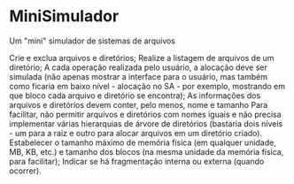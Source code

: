 # MiniSimulador
Um "mini" simulador de sistemas de arquivos

Crie e exclua arquivos e diretórios;
Realize a listagem de arquivos de um diretório;
A cada operação realizada pelo usuário, a alocação deve ser simulada (não apenas mostrar a interface para o usuário, mas também como ficaria em baixo nível - alocação no SA - por exemplo, mostrando em que bloco cada arquivo e diretório se encontra);
As informações dos arquivos e diretórios devem conter, pelo menos, nome e tamanho
Para facilitar, não permitir arquivos e diretórios com nomes iguais e não precisa implementar várias hierarquias de árvore de diretórios (bastaria dois níveis - um para a raiz e outro para alocar arquivos em um diretório criado).
Estabelecer o tamanho máximo de memória física (em qualquer unidade, MB, KB, etc.) e tamanho dos blocos (na mesma unidade da memória física, para facilitar);
Indicar se há fragmentação interna ou externa (quando ocorrer).
